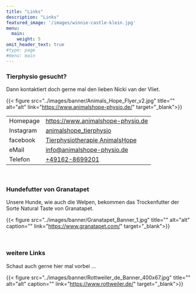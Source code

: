 ```yaml
---
title: "Links"
description: "Links"
featured_image: '/images/winnie-castle-klein.jpg'
menu:
  main:
    weight: 5
omit_header_text: true
#type: page
#menu: main
---
```


### Tierphysio gesucht?

Dann kontaktiert doch gerne mal den lieben Nicki van der Vliet.


{{< figure src="../images/banner/Animals_Hope_Flyer_v2.jpg" title="" alt="alt" link="https://www.animalshope-physio.de/" target="_blank">}}

|           |                                                                                                  |
|-----------|--------------------------------------------------------------------------------------------------|
| Homepage  | [ https://www.animalshope-physio.de ]( https://www.animalshope-physio.de/ )                      |
| Instagram | [ animalshope_tierphysio ]( https://www.instagram.com/animalshope_tierphysio/ )                  |
| facebook  | [ Tierphysiotherapie AnimalsHope ]( https://www.instagram.com/animalshope_tierphysio/ )          |
| eMail     | info@animalshope-physio.de                                                                       |
| Telefon   | [ +49162-8699201 ]( tel:+491628699201 )                                                          |


&nbsp;


### Hundefutter von Granatapet

Unsere Hunde, wie auch die Welpen, bekommen das Trockenfutter der Sorte Natural Taste von Granatapet.

{{< figure src="../images/banner/Granatapet_Banner_1.jpg" title="" alt="alt" caption="" link="https://www.granatapet.com/" target="_blank">}}


&nbsp;

### weitere Links

Schaut auch gerne hier mal vorbei ...

{{< figure src="../images/banner/Rottweiler_de_Banner_400x67.jpg" title="" alt="alt" caption="" link="https://www.rottweiler.de/" target="_blank">}}